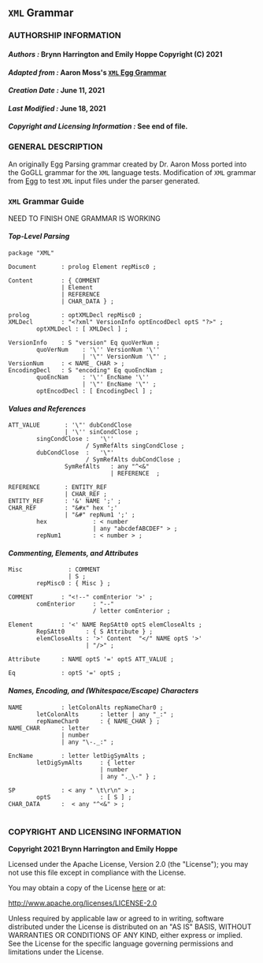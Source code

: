 ## **`XML` Grammar**
### **AUTHORSHIP INFORMATION**
#### *Authors :* Brynn Harrington and Emily Hoppe Copyright (C) 2021
#### *Adapted from :* Aaron Moss's [`XML` Egg Grammar](https://github.com/bruceiv/egg/blob/deriv/grammars/XML-u.egg)
#### *Creation Date :* June 11, 2021 
#### *Last Modified :* June 18, 2021
#### *Copyright and Licensing Information :* See end of file.

### **GENERAL DESCRIPTION**
An originally Egg Parsing grammar created by Dr. Aaron Moss ported into the GoGLL grammar for the `XML` language tests. Modification of `XML` grammar from [Egg](https://github.com/bruceiv/egg/blob/deriv/grammars/XML-u.egg) to test `XML` input files under the parser generated.
### **`XML` Grammar Guide**
NEED TO FINISH ONE GRAMMAR IS WORKING 
#### ***Top-Level Parsing***
```
package "XML"

Document       : prolog Element repMisc0 ;

Content        : { COMMENT 
               | Element 
               | REFERENCE 
               | CHAR_DATA } ;

prolog 	       : optXMLDecl repMisc0 ;
XMLDecl        : "<?xml" VersionInfo optEncodDecl optS "?>" ;
        optXMLDecl : [ XMLDecl ] ;

VersionInfo    : S "version" Eq quoVerNum ;
        quoVerNum    : '\'' VersionNum '\''  
                     | '\"' VersionNum '\"' ;
VersionNum     : < NAME_ CHAR > ;
EncodingDecl   : S "encoding" Eq quoEncNam ;
        quoEncNam    : '\'' EncName '\''  
                     | '\"' EncName '\"' ;
        optEncodDecl : [ EncodingDecl ] ;
```
#### ***Values and References***
```
ATT_VALUE       : '\"' dubCondClose 
                | '\'' sinCondClose ;
        singCondClose :   '\'' 
                      / SymRefAlts singCondClose ;
        dubCondClose  :   '\"' 
                      / SymRefAlts dubCondClose ;
                SymRefAlts   : any "^<&" 
                             | REFERENCE  ;

REFERENCE       : ENTITY_REF 
                | CHAR_REF ;
ENTITY_REF      : '&' NAME ';' ;
CHAR_REF        : "&#x" hex ';' 
                | "&#" repNum1 ';' ;
        hex             : < number 
                        | any "abcdefABCDEF" > ;
        repNum1         : < number > ;
```
#### ***Commenting, Elements, and Attributes***
```
Misc 	         : COMMENT 
                 | S ;
        repMisc0 : { Misc } ;

COMMENT        : "<!--" comEnterior '>' ;
        comEnterior     : "--" 
                        / letter comEnterior ;

Element        : '<' NAME RepSAtt0 optS elemCloseAlts ;
        RepSAtt0      : { S Attribute } ;
        elemCloseAlts : '>' Content  "</" NAME optS '>' 
                      | "/>" ;

Attribute      : NAME optS '=' optS ATT_VALUE ;

Eq             : optS '=' optS ;
```
#### ***Names, Encoding, and (Whitespace/Escape) Characters***
```
NAME           : letColonAlts repNameChar0 ;
        letColonAlts      : letter | any "_:" ;
        repNameChar0      : { NAME_CHAR } ;
NAME_CHAR      : letter 
               | number 
               | any "\-._:" ;

EncName        : letter letDigSymAlts ;
        letDigSymAlts     : { letter 
                          | number 
                          | any "._\-" } ;

SP             : < any " \t\r\n" > ;
        optS              : [ S ] ;
CHAR_DATA      :  < any "^<&" > ; 
```
#
### **COPYRIGHT AND LICENSING INFORMATION**
**Copyright 2021 Brynn Harrington and Emily Hoppe**

Licensed under the Apache License, Version 2.0 (the "License"); you may not use this file except in compliance with the License.

You may obtain a copy of the License [here](http://www.apache.org/licenses/LICENSE-2.0) or at:

http://www.apache.org/licenses/LICENSE-2.0

Unless required by applicable law or agreed to in writing, software distributed under the License is distributed on an "AS IS" BASIS, WITHOUT WARRANTIES OR CONDITIONS OF ANY KIND, either express or implied. See the License for the specific language governing permissions and limitations under the License.